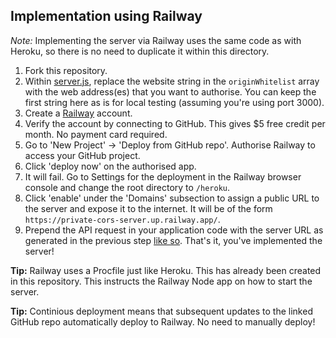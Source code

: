 ## Implementation using Railway

_Note:_ Implementing the server via Railway uses the same code as with Heroku, so there is no need to duplicate it within this directory.

1. Fork this repository.
2. Within [server.js](https://github.com/Isoaxe/cors-server/blob/master/heroku/server.js#L9), replace the website string in the `originWhitelist` array with the web address(es) that you want to authorise. You can keep the first string here as is for local testing (assuming you're using port 3000).
3. Create a [Railway](https://railway.app) account.
4. Verify the account by connecting to GitHub. This gives $5 free credit per month. No payment card required.
5. Go to 'New Project' -> 'Deploy from GitHub repo'. Authorise Railway to access your GitHub project.
6. Click 'deploy now' on the authorised app.
7. It will fail. Go to Settings for the deployment in the Railway browser console and change the root directory to `/heroku`.
8. Click 'enable' under the 'Domains' subsection to assign a public URL to the server and expose it to the internet. It will be of the form `https://private-cors-server.up.railway.app/`.
9. Prepend the API request in your application code with the server URL as generated in the previous step [like so](https://github.com/Isoaxe/ravenous/blob/master/src/util/searchYelp.js#L10). That's it, you've implemented the server!

**Tip:** Railway uses a Procfile just like Heroku. This has already been created in this repository. This instructs the Railway Node app on how to start the server.

**Tip:** Continious deployment means that subsequent updates to the linked GitHub repo automatically deploy to Railway. No need to manually deploy!